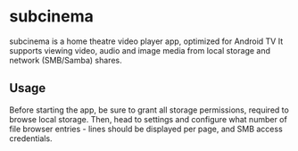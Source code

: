 # subcinema

subcinema is a home theatre video player app, optimized for Android TV
It supports viewing video, audio and image media from local storage and network (SMB/Samba) shares.

## Usage

Before starting the app, be sure to grant all storage permissions, required to browse local storage.
Then, head to settings and configure what number of file browser entries - lines should be displayed per page, and SMB access credentials.
